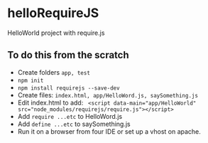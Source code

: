 helloRequireJS
==============
HelloWorld project with require.js

To do this from the scratch
---------------------------

- Create folders `app, test`
- `npm init`
- `npm install requirejs --save-dev`
- Create files: `index.html, app/HelloWord.js, saySomething.js`
- Edit index.html to add: ` <script data-main="app/HelloWorld" src="node_modules/requirejs/require.js"></script>`
- Add `require ...etc` to HelloWord.js
- Add `define ...etc` to saySomething.js
- Run it on a browser from four IDE or set up a vhost on apache.